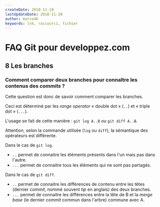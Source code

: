 ```yaml
---
createDate: 2018-11-19
lastUpdateDate: 2018-11-20
author: marco46
keywords: lnk, raccourci, fichier
---
```


# FAQ Git pour developpez.com

## 8 Les branches

### Comment comparer deux branches pour connaître les contenus des *commits* ?

Cette question est donc de savoir comment comparer les branches.

Ceci est déterminé par les *range operator* « double dot » (`..`) et « triple dot » (`...`).

L'usage se fait de cette manière : `git log A..B` ou `git diff A..B`.

Attention, selon la commande utilisée (`log` ou `diff`), la sémantique des opérateurs est différente.

Dans le cas de `git log`.

- `..` permet de connaitre les éléments présents dans l'un mais pas dans l'autre.
- `...` permet de connaitre tous les éléments qui ne sont pas partagés.

Dans le cas de `git diff`.

- `..` permet de connaitre les différences de contenu entre les têtes (dernier *commit*, nommé souvent *tip* en anglais) des deux branches.
- `...` permet de connaitre les différences entre la tête de B et la *merge base* (le dernier *commit* commun dans l'arbre) commune avec A.
